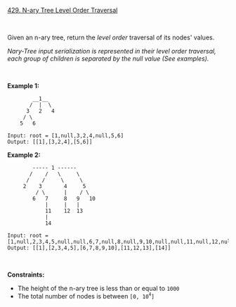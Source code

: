 [429. N-ary Tree Level Order Traversal](https://leetcode.com/problems/n-ary-tree-level-order-traversal/)

<br>

Given an n-ary tree, return the *level order* traversal of its nodes' values.

*Nary-Tree input serialization is represented in their level order traversal, each group of children is separated by the null value (See examples).*

<br>

**Example 1:**

```
        __1__
       /  |  \
      3   2   4
     / \
    5   6

Input: root = [1,null,3,2,4,null,5,6]
Output: [[1],[3,2,4],[5,6]]
```

**Example 2:**

```
        ----- 1 ------
       /    /   \     \
      /    /     \     \
     2    3       4     5   
         / \      |    / \
        6   7     8   9   10
            |     |   |
            11    12  13
            |
            14

Input: root = [1,null,2,3,4,5,null,null,6,7,null,8,null,9,10,null,null,11,null,12,null,13,null,null,14]
Output: [[1],[2,3,4,5],[6,7,8,9,10],[11,12,13],[14]]
```

<br>

**Constraints:**

+    The height of the n-ary tree is less than or equal to `1000`
+    The total number of nodes is between `[0, 10`<sup>`4`</sup>`]`
